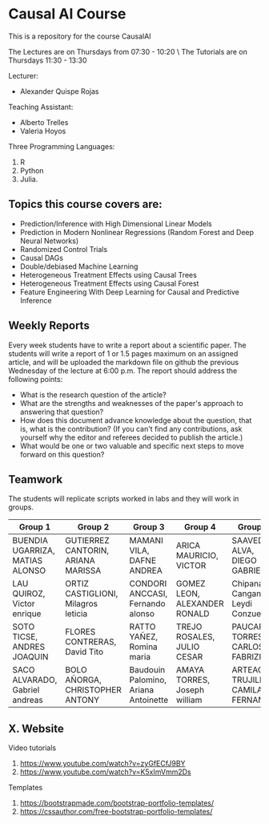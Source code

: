 # Causal AI Course
This is a repository for the course CausalAI

The Lectures are on Thursdays from 07:30 - 10:20 \\
The Tutorials are on Thursdays 11:30 - 13:30

Lecturer: 
* Alexander Quispe Rojas

Teaching Assistant: 
* Alberto Trelles
* Valeria Hoyos

Three Programming Languages:
1. R
2. Python
3. Julia.


## Topics this course covers are:

* Prediction/Inference with High Dimensional Linear Models
* Prediction in Modern Nonlinear Regressions (Random Forest and Deep Neural Networks)
* Randomized Control Trials
* Causal DAGs
* Double/debiased Machine Learning
* Heterogeneous Treatment Effects using Causal Trees
* Heterogeneous Treatment Effects using Causal Forest
* Feature Engineering With Deep Learning for Causal and Predictive Inference

## Weekly Reports 
Every week students have to write a report about a scientific paper. The students will write a report of 1 or 1.5 pages maximum on an assigned article, and will be uploaded the markdown file  on github the previous Wednesday of the lecture at 6:00 p.m. The report should address the following points: 
* What is the research question of the article?
*  What are the strengths and weaknesses of the paper's approach to answering that question?
*  How does this document advance knowledge about the question, that is, what is the contribution? (If you can't find any contributions, ask yourself why the editor and referees decided to publish the article.)
* What would be one or two valuable and specific next steps to move forward on this question?


## Teamwork

The students will replicate scripts worked in labs and they will work in groups. 

| Group 1 | Group 2 | Group 3 | Group 4 | Group 5 | Group 6 |
|---------|---------|---------|---------|---------|---------|
|BUENDIA UGARRIZA, MATIAS ALONSO|GUTIERREZ CANTORIN, ARIANA MARISSA|MAMANI VILA, DAFNE ANDREA|ARICA MAURICIO, VICTOR|SAAVEDRA ALVA, DIEGO GABRIEL|BARRAZA RATACHI, JOHN SVANTE|
|LAU QUIROZ, Victor enrique|ORTIZ CASTIGLIONI, Milagros leticia|CONDORI ANCCASI, Fernando alonso|GOMEZ LEON, ALEXANDER RONALD|Chipana Cangana, Leydi Conzuelo|FLORES BENITES, Carlos alberto|
|SOTO TICSE, ANDRES JOAQUIN|FLORES CONTRERAS, David Tito|RATTO YAÑEZ, Romina maria|TREJO ROSALES, JULIO CESAR|PAUCAR TORRES, CARLOS FABRIZIO|LAZO LEONARDO, MILAGROS GABRIELA|
|SACO ALVARADO, Gabriel andreas|BOLO AÑORGA, CHRISTOPHER ANTONY|Baudouin Palomino, Ariana Antoinette|AMAYA TORRES, Joseph william|ARTEAGA TRUJILLO, CAMILA FERNANDA|MENGOA LAYME, FRANCO ALAIN|


<!--

## Fourth Cohort, 2024-2
| Group 1 | Group 2 | Group 3 | Group 4 | Group 5 |
|---------|---------|---------|---------|---------|
|DEL CARPIO CUENCA, GABRIEL SEBASTIAN|GARCIA RODRIGUEZ, EMILIO ALONSO|CALDERON CANICOBA, ABRAHAM ALBERTH|JANAMPA APARICIO, KARL WILLEM|CARHUAZ FUSTER, JHANELA LUZ|
|ESPINOSA CALDERON, MAURICIO GUSTAVO|PADILLA AQUISE, ALESSANDRO PIERO|MORAN TORRES, ALVARO MAURICIO|LIZARRAGA NAGAHAMA, SOPHIE NAMIE ANDREA|GIL ORE, DIEGO RAFAEL|
|JAIME MARTINEZ, KEVIN OSWALDO|RIEGA NUÑEZ, GABRIEL ANTONIO FERMIN|PAÑAHUA TITO, LINK LANDERS|MEZARINA SANCHEZ, LEIDY MARICIELO|JULCA SIESQUEN, MARCK ANTONY|
|MELLIZO ANTAZU, MILAGROS ESTEFANY|SALAMANCA FERNANDEZ, LUCAS PABLO|SEBASTIAN PALOMINO, FERNANDO ERNESTO|QUIJADA DIAZ, JARU|PALOMINO RUMICHE, ARTURO MANUEL|
|QUISPE ROBLADILLO, ALMENDRA VALERIA|SILVA ANDUJAR, NICOLAS|SERRANO SALAS, ENRIQUE ALONSO|RODRIGUEZ LEYTTH, ALEXANDER FABRICIO|SANCHEZ SALAS, CHARLES GABRIEL|


## Third Cohort, 2024-1
| Group_1 | Group_2 | Group_3 | Group_4 | Group_5 | Group_6 |
|---------|---------|---------|---------|---------|---------|
| MAGUIÑA MEZA, JOSUE EDUARDO | AYALA CORBACHO, Javier frank | DUBE TORRES, Valerie emily | MENGOA LAYME, FRANCO ALAIN | ALVARADO RONCAL, FRANK LUIS | TRUJILLO PALACIOS, NICOLAS MARTIN |
| HOYOS MACEDO, Valeria nicole | Huarcaya Mitac, Luis Diego | VILLALBA ORTEGA, Matias Gabriel | TRELLES DERTEANO, Alberto corisongo | BEDIA WARTHON, Jeffry SEBASTIAN CIPRIANI | ROMERO PEREZ, ANDREA NICOLE |
| Yllu Socualaya, Alvaro Alexander | MAMANI PALOMINO, Janice de Jesus | GUERRERO CUEVA, JUAN MARCOS | ACOSTA CORTEZ, Fernando Javier | Olarte Guevara, Angie SUSSANA | ARIZOLA BLUA, Francisco alonso |
| CUBAS ALBUJAR, Maria pamela | TOVAR ZAMUDIO, Natalie nicole | GARAY PONTE, Erzo francesco | HORNA MUÑOZ, Gerardo alejandro | MARTEL CERCEDO, Veronika Fernanda | Ruiz Scharff, Mario Aaron |



## Second Cohort, 2022-1
Group_1 | Group_2 | Group_3 | Group_4
--------|---------|---------|--------
TANG MAURICIO, JUAN JOSE | QUISPE MACAVILCA, LUIS CLAUDIO | ULLOA DEL CASTILLO, ANDREA ISABEL | ALVAREZ ZAMUDIO, LUCIANA CAROLINA
OLIVERA GARCIA, VICTORIA REGINA | ZAPATA ROJAS, ALVARO DANTE | ANGULO COLINA, ANA CRISTINA | MOSCOSO CAYO, KENIA PAOLA
COTRINA CCOLLANA, URSULA VICTORIA | ESTEBAN QUISPE, DIEGO ANDREÉ | COAPAZA OCOLA, ANGELA SOFIA | CHUQUILIN ROSALES, RICK ABRAHAN


<br/><br/>


## First Cohort, 2021-2
Group_1 | Group_2 | Group_3 | Group_4
------- | ------- | ------- | -------
SALAZAR CONTRERAS, SERGIO ERICK | HUGO CUNIBERTI, KIARA PAOLA | GONZALEZ AVILA, CARLOS ANTONIO | FERNANDEZ SANCHEZ, ROSEMERY
RIEGA ESCALANTE, STEPHY ROSARIO | GOMEZ PECHE, DIEGO ALONSO | BAZAN BURGOS, MANUELA THAIS CAROLINE | CABRERA FLOREZ, ALIRO MANUEL
SOTO ENRIQUEZ, JESUS ALEJANDRO | PACHECO LLACUA, ALEXANDER RAUL | SALINAS RODRIGUEZ, SEBASTIAN DIEGO | OLIVERA QUEVEDO, KATIUSKA
CACERES VASQUEZ, FRANCO ALEXIS | . | DE LA PEÑA BRITO, DANIEL ISRAEL | USCAMAYTA QUISPE, JOSE HEBERT

Group_5 | Group_6 | Group_7 | Group_8
--------|---------|---------|--------
LINARES CAMUS, ELIZABETH NICOLE | EUSEBIO EVANGELISTA, ELJAER EDFRANCE | GENG SOLIS, MELANI ELENA | MARTINEZ GUTIERREZ, SANDRA MIRELI
ASTO MERCADO, SONIA ROSMERY | SANDOVAL ESTELA, LUIS RODRIGO | SILUPU PEÑARANDA, COLLIN RODRIGO LUISIN | MORALES LOPEZ, ERIK BRANDON
HUANCAYO SOLARI, ALESSANDRA GIULIANA | TAPIA MILLONES, MARCIO ANDRE | DELGADO DIAZ, DIEGO GONZALO | CLAVO CAMPOS, ANDREA BRIZETH
CARRILLO CLAVO, DANIEL ENRIQUE |VIVAS ALEJANDRO, CLAUDIA MIRELA  | QUIROZ RIOS, GONZALO | SORIA ALOSILLA, GIANFRANCO
 -->

 ## X. Website

Video tutorials

1. https://www.youtube.com/watch?v=zyGfECfJ9BY
2. https://www.youtube.com/watch?v=K5xImVmm2Ds

Templates

1. https://bootstrapmade.com/bootstrap-portfolio-templates/
2. https://cssauthor.com/free-bootstrap-portfolio-templates/
